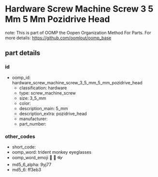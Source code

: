 # Hardware Screw Machine Screw 3 5 Mm 5 Mm Pozidrive Head  

note: This is part of OOMP the Oopen Organization Method For Parts. For more details: https://github.com/oomlout/oomp_base

##  part details





### id
* oomp_id: hardware_screw_machine_screw_3_5_mm_5_mm_pozidrive_head
  * classification: hardware
  * type: screw_machine_screw
  * size: 3_5_mm
  * color: 
  * description_main: 5_mm
  * description_extra: pozidrive_head
  * manufacturer: 
  * part_number: 

### other_codes
* short_code: 
* oomp_word: trident monkey eyeglasses
* oomp_word_emoji :trident: :monkey: :eyeglasses:
* md5_6_alpha: 9yj77
* md5_6: ff3eb3